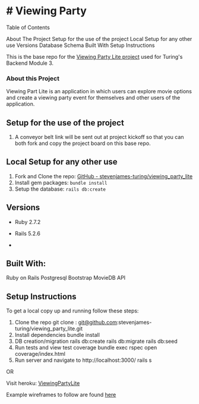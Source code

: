 # # Viewing Party

Table of Contents

About The Project
Setup for the use of the project
Local Setup for any other use
Versions
Database Schema
Built With
Setup Instructions

This is the base repo for the [Viewing Party Lite project](https://backend.turing.io/module3/projects/viewing_party_lite) used for Turing's Backend Module 3.

### About this Project

Viewing Part Lite is an application in which users can explore movie options and create a viewing party event for themselves and other users of the application.

## Setup for the use of the project

1. A conveyor belt link will be sent out at project kickoff so that you can both fork and copy the project board on this base repo. 

## Local Setup for any other use

1. Fork and Clone the repo: [GitHub - stevenjames-turing/viewing_party_lite](https://github.com/stevenjames-turing/viewing_party_lite)
2. Install gem packages: `bundle install`
3. Setup the database: `rails db:create`


## Versions

- Ruby 2.7.2

- Rails 5.2.6
- 
## Built With:

Ruby on Rails
Postgresql
Bootstrap
MovieDB API

## Setup Instructions
To get a local copy up and running follow these steps:

1. Clone the repo
git clone : git@github.com:stevenjames-turing/viewing_party_lite.git
2. Install dependencies
bundle install
3. DB creation/migration
rails db:create
rails db:migrate
rails db:seed
4. Run tests and view test coverage
bundle exec rspec
open coverage/index.html
5. Run server and navigate to http://localhost:3000/
rails s

OR

Visit heroku: [ViewingPartyLite](https://enigmatic-sea-76964.herokuapp.com/)


Example wireframes to follow are found [here](https://backend.turing.io/module3/projects/viewing_party_lite/wireframes)
